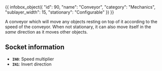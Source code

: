 {{ infobox_object({
	"id": 90,
	"name": "Conveyor",
	"category": "Mechanics",
	"sublayer_width": 15,
	"stationary": "Configurable"
}) }}

A conveyor which will move any objects resting on top of it according to the speed of the conveyor. When not stationary, it can also move itself in the *same* direction as it moves other objects.

## Socket information
- **`IN0`**: Speed multiplier
- **`IN1`**: Invert direction
